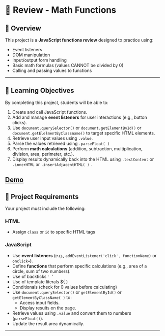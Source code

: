 # 🧮 Review - Math Functions

## 📘 Overview
This project is a **JavaScript functions review** designed to practice using:
- Event listeners  
- DOM manipulation  
- Input/output form handling  
- Basic math formulas (values CANNOT be divided by 0)
- Calling and passing values to functions  

---

## 🎯 Learning Objectives
By completing this project, students will be able to:
1. Create and call JavaScript functions.
2. Add and manage **event listeners** for user interactions (e.g., button clicks).
3. Use `document.querySelector()` or `document.getElementById()` or `document.getElelmentByClassname()` to target specific HTML elements.
4. Retrieve user input values using `.value`.
5. Parse the values retrieved using `.parseFloat( )`
6. Perform **math calculations** (addition, subtraction, multiplication, division, area, perimeter, etc.).
7. Display results dynamically back into the HTML using `.textContent` or `.innerHTML` or `.insertAdjacentHTML( )` .

[Demo](https://output.jsbin.com/sadizil)
---

## 🧩 Project Requirements
Your project must include the following:

### HTML
- Assign `class` or `id` to specific HTML tags 

### JavaScript
- Use **event listeners** (e.g., `addEventListener('click', functionName)` or `onclick=`).
- Define **functions** that perform specific calculations (e.g., area of a circle, sum of two numbers).
- Use of backticks `' `'
- Use of template literals ${ }
- Conditionals (check for 0 values before calculating)
- Use `document.querySelector()` or `getElementById()` or `getElementByClassName( )` to:
  - Access input fields.
  - Display results on the page.
- Retrieve values using `.value` and convert them to numbers (`parseFloat()`).
- Update the result area dynamically.

---
